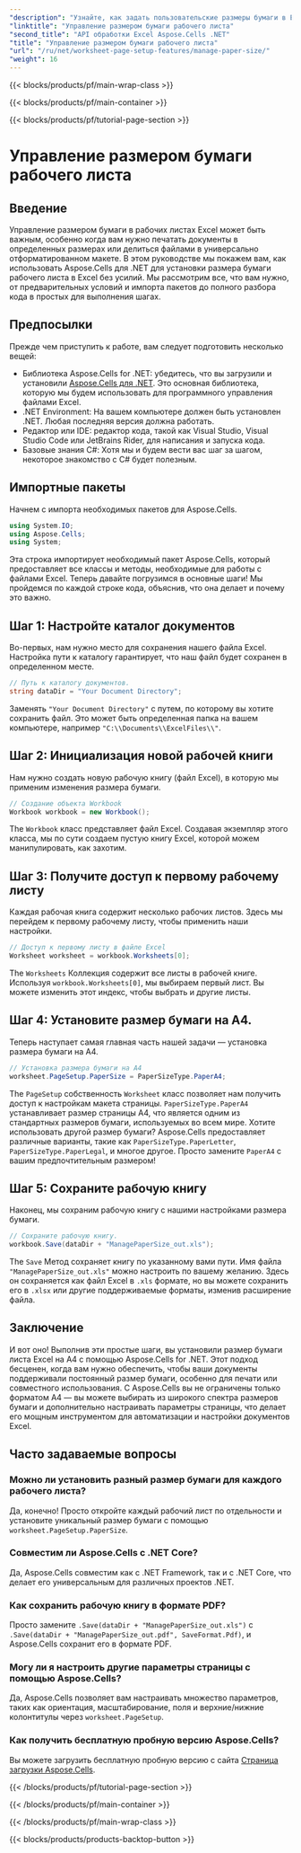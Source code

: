 ```yaml
---
"description": "Узнайте, как задать пользовательские размеры бумаги в Excel с помощью Aspose.Cells для .NET, следуя этому простому пошаговому руководству."
"linktitle": "Управление размером бумаги рабочего листа"
"second_title": "API обработки Excel Aspose.Cells .NET"
"title": "Управление размером бумаги рабочего листа"
"url": "/ru/net/worksheet-page-setup-features/manage-paper-size/"
"weight": 16
---
```


{{< blocks/products/pf/main-wrap-class >}}

{{< blocks/products/pf/main-container >}}

{{< blocks/products/pf/tutorial-page-section >}}

# Управление размером бумаги рабочего листа

## Введение
Управление размером бумаги в рабочих листах Excel может быть важным, особенно когда вам нужно печатать документы в определенных размерах или делиться файлами в универсально отформатированном макете. В этом руководстве мы покажем вам, как использовать Aspose.Cells для .NET для установки размера бумаги рабочего листа в Excel без усилий. Мы рассмотрим все, что вам нужно, от предварительных условий и импорта пакетов до полного разбора кода в простых для выполнения шагах.
## Предпосылки
Прежде чем приступить к работе, вам следует подготовить несколько вещей:
- Библиотека Aspose.Cells for .NET: убедитесь, что вы загрузили и установили [Aspose.Cells для .NET](https://releases.aspose.com/cells/net/). Это основная библиотека, которую мы будем использовать для программного управления файлами Excel.
- .NET Environment: На вашем компьютере должен быть установлен .NET. Любая последняя версия должна работать.
- Редактор или IDE: редактор кода, такой как Visual Studio, Visual Studio Code или JetBrains Rider, для написания и запуска кода.
- Базовые знания C#: Хотя мы и будем вести вас шаг за шагом, некоторое знакомство с C# будет полезным.
## Импортные пакеты
Начнем с импорта необходимых пакетов для Aspose.Cells.
```csharp
using System.IO;
using Aspose.Cells;
using System;
```
Эта строка импортирует необходимый пакет Aspose.Cells, который предоставляет все классы и методы, необходимые для работы с файлами Excel.
Теперь давайте погрузимся в основные шаги! Мы пройдемся по каждой строке кода, объяснив, что она делает и почему это важно.
## Шаг 1: Настройте каталог документов
Во-первых, нам нужно место для сохранения нашего файла Excel. Настройка пути к каталогу гарантирует, что наш файл будет сохранен в определенном месте.
```csharp
// Путь к каталогу документов.
string dataDir = "Your Document Directory";
```
Заменять `"Your Document Directory"` с путем, по которому вы хотите сохранить файл. Это может быть определенная папка на вашем компьютере, например `"C:\\Documents\\ExcelFiles\\"`.
## Шаг 2: Инициализация новой рабочей книги
Нам нужно создать новую рабочую книгу (файл Excel), в которую мы применим изменения размера бумаги.
```csharp
// Создание объекта Workbook
Workbook workbook = new Workbook();
```
The `Workbook` класс представляет файл Excel. Создавая экземпляр этого класса, мы по сути создаем пустую книгу Excel, которой можем манипулировать, как захотим.
## Шаг 3: Получите доступ к первому рабочему листу
Каждая рабочая книга содержит несколько рабочих листов. Здесь мы перейдем к первому рабочему листу, чтобы применить наши настройки.
```csharp
// Доступ к первому листу в файле Excel
Worksheet worksheet = workbook.Worksheets[0];
```
The `Worksheets` Коллекция содержит все листы в рабочей книге. Используя `workbook.Worksheets[0]`, мы выбираем первый лист. Вы можете изменить этот индекс, чтобы выбрать и другие листы.
## Шаг 4: Установите размер бумаги на A4.
Теперь наступает самая главная часть нашей задачи — установка размера бумаги на А4.
```csharp
// Установка размера бумаги на A4
worksheet.PageSetup.PaperSize = PaperSizeType.PaperA4;
```
The `PageSetup` собственность `Worksheet` класс позволяет нам получить доступ к настройкам макета страницы. `PaperSizeType.PaperA4` устанавливает размер страницы A4, что является одним из стандартных размеров бумаги, используемых во всем мире.
Хотите использовать другой размер бумаги? Aspose.Cells предоставляет различные варианты, такие как `PaperSizeType.PaperLetter`, `PaperSizeType.PaperLegal`, и многое другое. Просто замените `PaperA4` с вашим предпочтительным размером!
## Шаг 5: Сохраните рабочую книгу
Наконец, мы сохраним рабочую книгу с нашими настройками размера бумаги.
```csharp
// Сохраните рабочую книгу.
workbook.Save(dataDir + "ManagePaperSize_out.xls");
```
The `Save` Метод сохраняет книгу по указанному вами пути. Имя файла `"ManagePaperSize_out.xls"` можно настроить по вашему желанию. Здесь он сохраняется как файл Excel в `.xls` формате, но вы можете сохранить его в `.xlsx` или другие поддерживаемые форматы, изменив расширение файла.
## Заключение
И вот оно! Выполнив эти простые шаги, вы установили размер бумаги листа Excel на A4 с помощью Aspose.Cells for .NET. Этот подход бесценен, когда вам нужно обеспечить, чтобы ваши документы поддерживали постоянный размер бумаги, особенно для печати или совместного использования. 
С Aspose.Cells вы не ограничены только форматом A4 — вы можете выбирать из широкого спектра размеров бумаги и дополнительно настраивать параметры страницы, что делает его мощным инструментом для автоматизации и настройки документов Excel.
## Часто задаваемые вопросы
### Можно ли установить разный размер бумаги для каждого рабочего листа?
Да, конечно! Просто откройте каждый рабочий лист по отдельности и установите уникальный размер бумаги с помощью `worksheet.PageSetup.PaperSize`.
### Совместим ли Aspose.Cells с .NET Core?
Да, Aspose.Cells совместим как с .NET Framework, так и с .NET Core, что делает его универсальным для различных проектов .NET.
### Как сохранить рабочую книгу в формате PDF?
Просто замените `.Save(dataDir + "ManagePaperSize_out.xls")` с `.Save(dataDir + "ManagePaperSize_out.pdf", SaveFormat.Pdf)`, и Aspose.Cells сохранит его в формате PDF.
### Могу ли я настроить другие параметры страницы с помощью Aspose.Cells?
Да, Aspose.Cells позволяет вам настраивать множество параметров, таких как ориентация, масштабирование, поля и верхние/нижние колонтитулы через `worksheet.PageSetup`.
### Как получить бесплатную пробную версию Aspose.Cells?
Вы можете загрузить бесплатную пробную версию с сайта [Страница загрузки Aspose.Cells](https://releases.aspose.com/).


{{< /blocks/products/pf/tutorial-page-section >}}

{{< /blocks/products/pf/main-container >}}

{{< /blocks/products/pf/main-wrap-class >}}

{{< blocks/products/products-backtop-button >}}